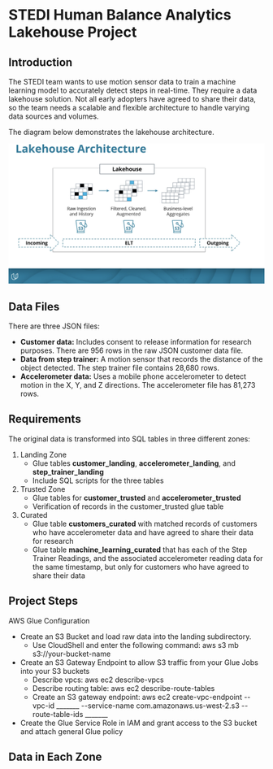 # STEDI Human Balance Analytics Lakehouse Project

## Introduction
The STEDI team wants to use motion sensor data to train a machine learning model to accurately detect steps in real-time. They require a data lakehouse solution. Not all early adopters have agreed to share their data, so the team needs a scalable and flexible architecture to handle varying data sources and volumes.

The diagram below demonstrates the lakehouse architecture.

![datalake](./images/lakehouse.png)

## Data Files
There are three JSON files:
- **Customer data:** Includes consent to release information for research purposes. There are 956 rows in the raw JSON customer data file.
- **Data from step trainer:** A motion sensor that records the distance of the object detected. The step trainer file contains 28,680 rows.
- **Accelerometer data:** Uses a mobile phone accelerometer to detect motion in the X, Y, and Z directions. The accelerometer file has 81,273 rows.

## Requirements
The original data is transformed into SQL tables in three different zones: 
1. Landing Zone
   - Glue tables **customer_landing**, **accelerometer_landing**, and **step_trainer_landing**
   - Include SQL scripts for the three tables
3. Trusted Zone
   - Glue tables for **customer_trusted** and **accelerometer_trusted**
   - Verification of records in the customer_trusted glue table
5. Curated
   - Glue table **customers_curated** with matched records of customers who have accelerometer data and have agreed to share their data for research
   - Glue table **machine_learning_curated** that has each of the Step Trainer Readings, and the associated accelerometer reading data for the same timestamp, but only for customers who have agreed to share their data

## Project Steps
AWS Glue Configuration
   - Create an S3 Bucket and load raw data into the landing subdirectory.
      - Use CloudShell and enter the following command: aws s3 mb s3://your-bucket-name
   - Create an S3 Gateway Endpoint to allow S3 traffic from your Glue Jobs into your S3 buckets
     - Describe vpcs: aws ec2 describe-vpcs
     - Describe routing table: aws ec2 describe-route-tables
     - Create an S3 gateway endpoint: aws ec2 create-vpc-endpoint --vpc-id _______ --service-name com.amazonaws.us-west-2.s3 --route-table-ids _______
   - Create the Glue Service Role in IAM and grant access to the S3 bucket and attach general Glue policy

## Data in Each Zone
